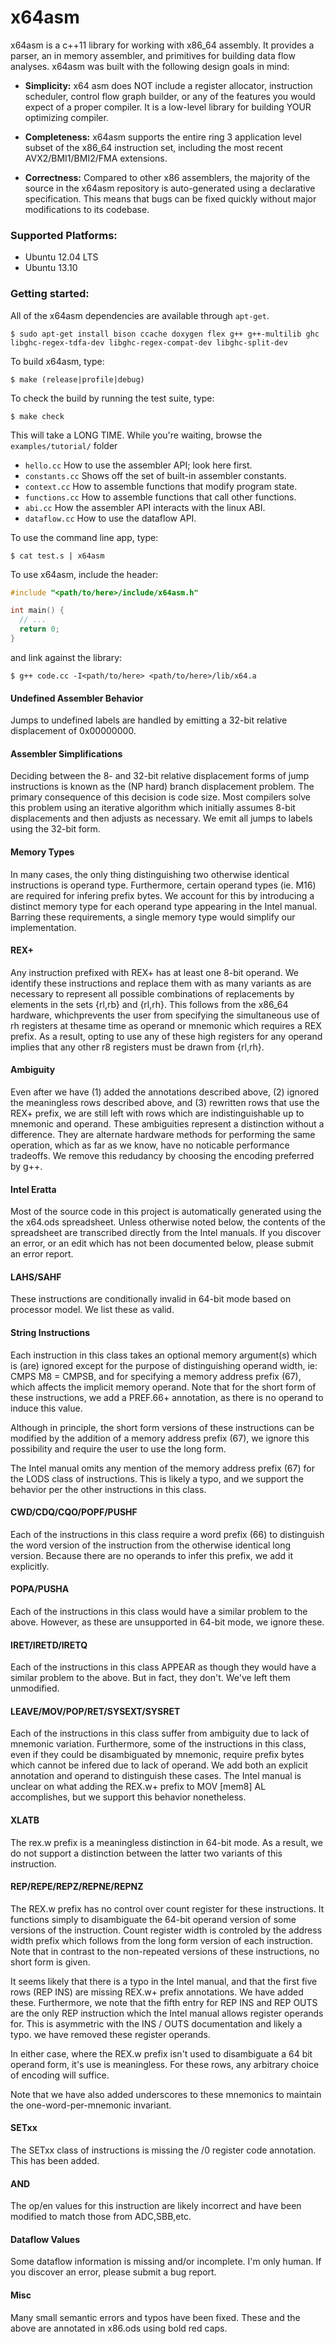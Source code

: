 x64asm
=====

x64asm is a c++11 library for working with x86_64 assembly. It provides a parser, an in memory assembler, and primitives for building data flow analyses. x64asm was built with the following design goals in mind:

- __Simplicity:__ x64 asm does NOT include a register allocator, instruction scheduler, control flow graph builder, or any of the features you would expect of a proper compiler. It is a low-level library for building YOUR optimizing compiler.

- __Completeness:__ x64asm supports the entire ring 3 application level subset of the x86_64 instruction set, including the most recent AVX2/BMI1/BMI2/FMA extensions.

- __Correctness:__ Compared to other x86 assemblers, the majority of the source in the x64asm repository is auto-generated using a declarative specification.  This means that bugs can be fixed quickly without major modifications to its codebase.

### Supported Platforms:

- Ubuntu 12.04 LTS
- Ubuntu 13.10

### Getting started:

All of the x64asm dependencies are available through `apt-get`.
   
    $ sudo apt-get install bison ccache doxygen flex g++ g++-multilib ghc libghc-regex-tdfa-dev libghc-regex-compat-dev libghc-split-dev

To build x64asm, type:

    $ make (release|profile|debug)

To check the build by running the test suite, type:

    $ make check

This will take a LONG TIME. While you're waiting, browse the `examples/tutorial/` folder

- `hello.cc` How to use the assembler API; look here first.
- `constants.cc` Shows off the set of built-in assembler constants.
- `context.cc` How to assemble functions that modify program state.
- `functions.cc` How to assemble functions that call other functions.
- `abi.cc` How the assembler API interacts with the linux ABI.
- `dataflow.cc` How to use the dataflow API.

To use the command line app, type:
    
    $ cat test.s | x64asm 

To use x64asm, include the header:

```c++
#include "<path/to/here>/include/x64asm.h"

int main() {
  // ...
  return 0;
}
```

and link against the library:

    $ g++ code.cc -I<path/to/here> <path/to/here>/lib/x64.a

#### Undefined Assembler Behavior

Jumps to undefined labels are handled by emitting a 32-bit relative 
displacement of 0x00000000.

#### Assembler Simplifications

Deciding between the 8- and 32-bit relative displacement forms of jump instructions is known as the (NP hard) branch displacement problem. The primary consequence of this decision is code size. Most compilers solve this problem using an iterative algorithm which initially assumes 8-bit displacements and then adjusts as necessary. We emit all jumps to labels using the 32-bit form.

#### Memory Types
	
In many cases, the only thing distinguishing two otherwise identical instructions is operand type. Furthermore, certain operand types (ie. M16) are required for infering prefix bytes. We account for this by introducing a distinct memory type for each operand type appearing in the Intel manual. Barring these requirements, a single memory type would simplify our implementation.

#### REX+

Any instruction prefixed with REX+ has at least one 8-bit operand. We identify these instructions and replace them with as many variants as are necessary to represent all possible combinations of replacements by elements in the sets {rl,rb} and {rl,rh}. This follows from the x86_64 hardware, whichprevents the user from specifying the simultaneous use of rh registers at thesame time as operand or mnemonic which requires a REX prefix. As a result, opting to use any of these high registers for any operand implies that any other r8 registers must be drawn from {rl,rh}.

#### Ambiguity

Even after we have (1) added the annotations described above, (2) ignored the meaningless rows described above, and (3) rewritten rows that use the REX+ prefix, we are still left with rows which are indistinguishable up to mnemonic and operand. These ambiguities represent a distinction without a difference. They are alternate hardware methods for performing the same operation, which as far as we know, have no noticable performance tradeoffs. We remove this redudancy by choosing the encoding preferred by g++.

#### Intel Eratta

Most of the source code in this project is automatically generated using the the x64.ods spreadsheet.  Unless otherwise noted below, the contents of the spreadsheet are transcribed directly from the Intel manuals. If you discover an error, or an edit which has not been documented below, please submit an error report.

#### LAHS/SAHF

These instructions are conditionally invalid in 64-bit mode based on processor model. We list these as valid.

#### String Instructions

Each instruction in this class takes an optional memory argument(s) which is (are) ignored except for the purpose of distinguishing operand width, ie: CMPS M8 = CMPSB, and for specifying a memory address prefix (67), which affects the implicit memory operand. Note that for the short form of these instructions, we add a PREF.66+ annotation, as there is no operand to induce this value.

Although in principle, the short form versions of these instructions can be modified by the addition of a memory address	prefix (67), we ignore this possibility and require the user to use the long form.

The Intel manual omits any mention of the memory address prefix (67) for the LODS class of instructions.  This is likely a typo, and we support the behavior per the other instructions in this class.	

#### CWD/CDQ/CQO/POPF/PUSHF

Each of the instructions in this class require a word prefix (66) to distinguish the word version of the instruction from the otherwise identical long version. Because there are no operands to infer this prefix, we add it explicitly.

#### POPA/PUSHA

Each of the instructions in this class would have a similar problem to the above. However, as these are unsupported in 64-bit mode, we ignore these.

#### IRET/IRETD/IRETQ

Each of the instructions in this class APPEAR as though they would have a similar problem to the above. But in fact, they don't. We've left them unmodified.

#### LEAVE/MOV/POP/RET/SYSEXT/SYSRET

Each of the instructions in this class suffer from ambiguity due to lack of mnemonic variation. Furthermore, some of the instructions in this class, even if they could be disambiguated by mnemonic, require prefix bytes which cannot be infered due to lack of operand. We add both an explicit annotation and operand to distinguish these cases. The Intel manual is unclear on what adding the REX.w+ prefix to MOV [mem8] AL accomplishes, but we support this behavior nonetheless.

#### XLATB

The rex.w prefix is a meaningless distinction in 64-bit mode.  As a result, we do not support a distinction between the latter two variants of this instruction.

#### REP/REPE/REPZ/REPNE/REPNZ

The REX.w prefix has no control over count register for these instructions. It functions simply to disambiguate the 64-bit operand version of some versions of the instruction. Count register width is controled by the address width prefix which follows from the long form version of each instruction. Note that in contrast to the non-repeated versions of these instructions, no short form is given.

It seems likely that there is a typo in the Intel manual, and that the first five rows (REP INS) are missing REX.w+ prefix annotations. We have added these. Furthermore, we note that the fifth entry for REP INS and REP OUTS  are the only REP instruction which the Intel manual allows register operands for. This is asymmetric with the INS / OUTS documentation and likely a typo. we have removed these register operands.

In either case, where the REX.w prefix isn't used to disambiguate a 64 bit operand form, it's use is meaningless. For these rows, any arbitrary choice of encoding will suffice.

Note that we have also added underscores to these mnemonics to maintain the one-word-per-mnemonic invariant.

#### SETxx

The SETxx class of instructions is missing the /0 register code annotation. This has been added.

#### AND

The op/en values for this instruction are likely incorrect and have been modified to match those from ADC,SBB,etc.

#### Dataflow Values

Some dataflow information is missing and/or incomplete. I'm only human. If you discover an error, please submit a bug report.

#### Misc

Many small semantic errors and typos have been fixed. These and the above are annotated in x86.ods using bold red caps.
